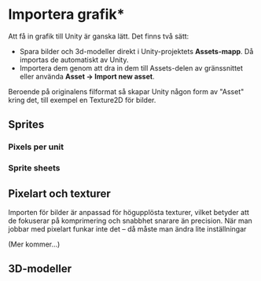 # Importera grafik\*

Att få in grafik till Unity är ganska lätt. Det finns två sätt:

* Spara bilder och 3d-modeller direkt i Unity-projektets **Assets-mapp**. Då importas de automatiskt av Unity.
* Importera dem genom att dra in dem till Assets-delen av gränssnittet eller använda **Asset → Import new asset**.

Beroende på originalens filformat så skapar Unity någon form av "Asset" kring det, till exempel en Texture2D för bilder.

## Sprites

### Pixels per unit

### Sprite sheets

## Pixelart och texturer

Importen för bilder är anpassad för högupplösta texturer, vilket betyder att de fokuserar på komprimering och snabbhet snarare än precision. När man jobbar med pixelart funkar inte det – då måste man ändra lite inställningar

(Mer kommer…)

## 3D-modeller
